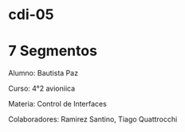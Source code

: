 # cdi-05
# 7 Segmentos

Alumno: Bautista Paz

Curso: 4°2 avioniica

Materia: Control de Interfaces

Colaboradores: Ramirez Santino, Tiago Quattrocchi
